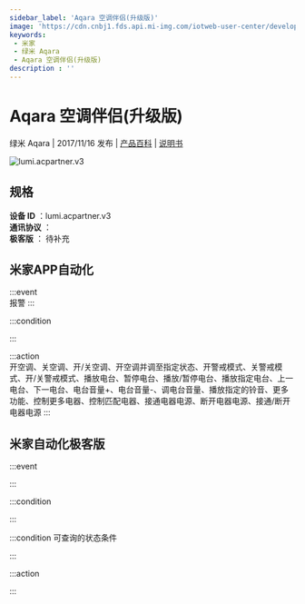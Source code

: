 ```yaml
---
sidebar_label: 'Aqara 空调伴侣(升级版)'
image: 'https://cdn.cnbj1.fds.api.mi-img.com/iotweb-user-center/developer_1679130062069Som3yH5E.png?GalaxyAccessKeyId=AKVGLQWBOVIRQ3XLEW&Expires=9223372036854775807&Signature=9tVVf1m1c/z3Xve+lCJ6YZ91J1U='
keywords: 
 - 米家
 - 绿米 Aqara
 - Aqara 空调伴侣(升级版)
description : ''
---
```

# Aqara 空调伴侣(升级版)

绿米 Aqara | 2017/11/16 发布 | [产品百科](https://home.mi.com/webapp/content/baike/product/index.html?model=lumi.acpartner.v3/) | [说明书](https://home.mi.com/views/introduction.html?model=lumi.acpartner.v3&region=cn)

![lumi.acpartner.v3](https://cdn.cnbj1.fds.api.mi-img.com/iotweb-user-center/developer_1679130062069Som3yH5E.png?GalaxyAccessKeyId=AKVGLQWBOVIRQ3XLEW&Expires=9223372036854775807&Signature=9tVVf1m1c/z3Xve+lCJ6YZ91J1U=)

## 规格  
> 
**设备 ID** ：lumi.acpartner.v3  
**通讯协议** ：  
**极客版**  ： 待补充 


## 米家APP自动化  

:::event  
报警
:::

:::condition  

:::

:::action   
开空调、关空调、开/关空调、开空调并调至指定状态、开警戒模式、关警戒模式、开/关警戒模式、播放电台、暂停电台、播放/暂停电台、播放指定电台、上一电台、下一电台、电台音量+、电台音量-、调电台音量、播放指定的铃音、更多功能、控制更多电器、控制匹配电器、接通电器电源、断开电器电源、接通/断开电器电源
:::

## 米家自动化极客版  

:::event  

:::

:::condition  

:::

:::condition 可查询的状态条件  

:::

:::action  

:::

        
